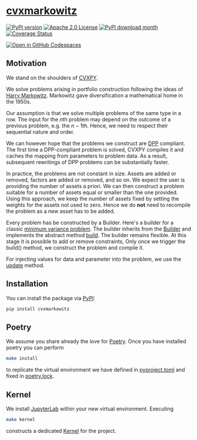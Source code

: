 # [cvxmarkowitz](http://www.cvxgrp.org/cvxmarkowitz/)

[![PyPI version](https://badge.fury.io/py/cvxmarkowitz.svg)](https://badge.fury.io/py/cvxmarkowitz)
[![Apache 2.0 License](https://img.shields.io/badge/License-APACHEv2-brightgreen.svg)](https://github.com/cvxgrp/cvxmarkowitz/blob/master/LICENSE)
[![PyPI download month](https://img.shields.io/pypi/dm/cvxmarkowitz.svg)](https://pypi.python.org/pypi/cvxmarkowitz/)
[![Coverage Status](https://coveralls.io/repos/github/cvxgrp/cvxmarkowitz/badge.png?branch=main)](https://coveralls.io/github/cvxgrp/cvxmarkowitz?branch=main)

[![Open in GitHub Codespaces](https://github.com/codespaces/badge.svg)](https://codespaces.new/cvxgrp/cvxmarkowitz)

## Motivation

We stand on the shoulders of [CVXPY](https://www.cvxpy.org).

We solve problems arising in portfolio construction following the ideas of
[Harry Markowitz](https://en.wikipedia.org/wiki/Harry_Markowitz). Markowitz gave
diversification a mathematical home in the 1950s.

Our assumption is that we solve multiple problems of the same type in a row.
The input for the $n$th problem may depend on the outcome of a previous problem,
e.g. the $n-1$th. Hence, we need to respect their sequential nature and order.

We can however hope that the problems we construct are [DPP](https://www.cvxpy.org/tutorial/advanced/index.html#disciplined-parametrized-programming)
compliant. The first time a DPP-compliant problem is solved, CVXPY compiles it
and caches the mapping from parameters to problem data. As a result, subsequent
rewritings of DPP problems can be substantially faster.

In practice, the problems are not constant in size. Assets are added or removed,
factors are added or removed, and so on. We expect the user is providing the
number of assets a priori. We can then construct a problem suitable for a number
of assets equal or smaller than the one provided. Using this approach, we keep
the number of assets fixed by setting the weights for the assets not used to
zero. Hence we do **not** need to recompile the problem as a new asset has to be
added.

Every problem has be constructed by a Builder. Here's a builder for a classic
[minimum variance problem](cvx/markowitz/portfolios/min_var.py).
The builder inherits from the [Builder](cvxmarkowitz/markowitz/builder.py)
and implements the abstract method [build](cvxmarkowitz/markowitz/builder.py#L15).
The builder remains flexible. At this stage it is possible to add or remove
constraints,  Only once we trigger the build() method, we construct
the problem and compile it.

For injecting values for data and parameter into the problem,
we use the [update](cvxmarkowitz/markowitz/builder.py#L19) method.

## Installation

You can install the package via [PyPI](https://pypi.org/project/cvxmarkowitz/):

```bash
pip install cvxmarkowitz
```

## Poetry

We assume you share already the love for [Poetry](https://python-poetry.org).
Once you have installed poetry you can perform

```bash
make install
```

to replicate the virtual environment we have defined in
[pyproject.toml](pyproject.toml) and fixed in [poetry.lock](poetry.lock).

## Kernel

We install [JupyterLab](https://jupyter.org) within your new
virtual environment. Executing

```bash
make kernel
```

constructs a dedicated [Kernel](https://docs.jupyter.org/en/latest/projects/kernels.html)
for the project.
